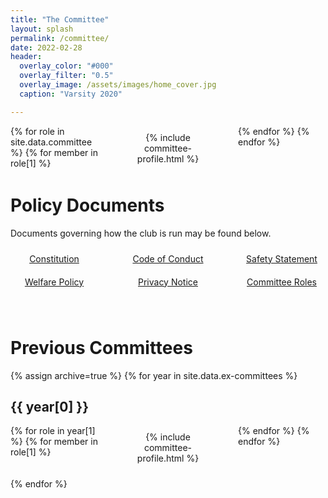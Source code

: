 ```yaml
---
title: "The Committee"
layout: splash
permalink: /committee/
date: 2022-02-28
header:
  overlay_color: "#000"
  overlay_filter: "0.5"
  overlay_image: /assets/images/home_cover.jpg
  caption: "Varsity 2020"

---
```

<!-- TODO: put this where it belongs... -->
<!-- this grid is used for the docs and committee loop -->

<style>
.grid-container_committee {
  display: grid;
  grid-template-columns: 1fr 1fr 1fr;
  column-gap: 3em;
}

.grid-item_committee {
  padding: 10px;
  text-align: center;
}
</style>

<!-- # Committee

Our committee are responsible for the day to day running of the club. We organise all club events, socials, and internal competitions, all while trying to grow the club. Our policy documents detail the responsibilities of each individual member. -->

<div class="grid-container_committee">  
  {% for role in site.data.committee %} <!-- for each committee position... -->
    {% for member in role[1] %} <!-- for each committee member in said role... -->
      <div class="grid-item_committee">
      {% include committee-profile.html %}
      </div>
    {% endfor %}
  {% endfor %}
</div>



# Policy Documents

Documents governing how the club is run may be found below.

<div class="grid-container_committee">
  <div class="grid-item_committee"><a href="/assets/docs/CU Powerlifting Club Constitution 2020-21.pdf" class="btn btn--primary btn--block btn--large">Constitution</a></div>
  <div class="grid-item_committee"><a href="/assets/docs/CU Powerlifting Club Code of Conduct 2021-22.pdf" class="btn btn--primary btn--block btn--large">Code of Conduct</a></div>
  <div class="grid-item_committee"><a href="/assets/docs/CU Powerlifting Club Safety Statement 2021-22.pdf" class="btn btn--primary btn--block btn--large">Safety Statement</a></div>
  <div class="grid-item_committee"><a href="/assets/docs/CU Powerlifting Club Welfare Policy 2021-22.pdf" class="btn btn--primary btn--block btn--large">Welfare Policy</a></div>
  <div class="grid-item_committee"><a href="/assets/docs/CU Powerlifting Club Privacy Notice Statement 2021-22.pdf" class="btn btn--primary btn--block btn--large">Privacy Notice</a></div>
  <div class="grid-item_committee"><a href="/assets/docs/CU Powerlifting Committee Job Descriptions.pdf" class="btn btn--primary btn--block btn--large">Committee Roles</a></div>
</div>

&nbsp;

# Previous Committees

{% assign archive=true %}
{% for year in site.data.ex-committees %}
## {{ year[0] }}

<div class="grid-container_committee">  
  {% for role in year[1] %} <!-- for each committee position... -->
    {% for member in role[1] %} <!-- for each committee member in said role... -->
      <div class="grid-item_committee">
      {% include committee-profile.html %}
      </div>
    {% endfor %}
  {% endfor %}
</div>

{% endfor %}

